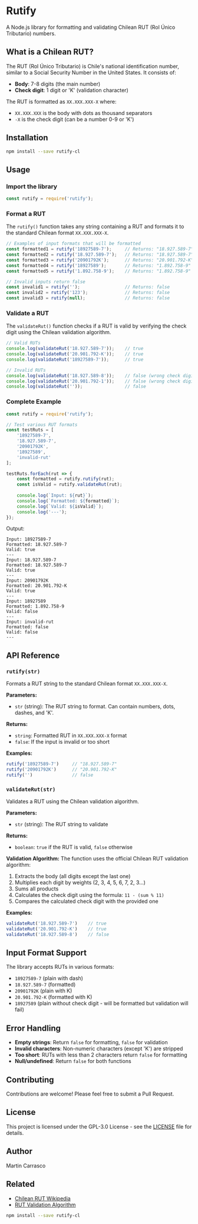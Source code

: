 # Rutify

A Node.js library for formatting and validating Chilean RUT (Rol Único Tributario) numbers.

## What is a Chilean RUT?

The RUT (Rol Único Tributario) is Chile's national identification number, similar to a Social Security Number in the United States. It consists of:

- **Body**: 7-8 digits (the main number)
- **Check digit**: 1 digit or 'K' (validation character)

The RUT is formatted as `XX.XXX.XXX-X` where:
- `XX.XXX.XXX` is the body with dots as thousand separators
- `-X` is the check digit (can be a number 0-9 or 'K')

## Installation

```bash
npm install --save rutify-cl
```

## Usage

### Import the library

```javascript
const rutify = require('rutify');
```

### Format a RUT

The `rutify()` function takes any string containing a RUT and formats it to the standard Chilean format `XX.XXX.XXX-X`.

```javascript
// Examples of input formats that will be formatted
const formatted1 = rutify('18927589-7');     // Returns: "18.927.589-7"
const formatted2 = rutify('18.927.589-7');   // Returns: "18.927.589-7"
const formatted3 = rutify('20901792K');      // Returns: "20.901.792-K"
const formatted4 = rutify('18927589');       // Returns: "1.892.758-9"
const formatted5 = rutify('1.892.758-9');    // Returns: "1.892.758-9"

// Invalid inputs return false
const invalid1 = rutify('');                 // Returns: false
const invalid2 = rutify('123');              // Returns: false
const invalid3 = rutify(null);               // Returns: false
```

### Validate a RUT

The `validateRut()` function checks if a RUT is valid by verifying the check digit using the Chilean validation algorithm.

```javascript
// Valid RUTs
console.log(validateRut('18.927.589-7'));    // true
console.log(validateRut('20.901.792-K'));    // true
console.log(validateRut('18927589-7'));      // true

// Invalid RUTs
console.log(validateRut('18.927.589-8'));    // false (wrong check digit)
console.log(validateRut('20.901.792-1'));    // false (wrong check digit)
console.log(validateRut(''));                // false
```

### Complete Example

```javascript
const rutify = require('rutify');

// Test various RUT formats
const testRuts = [
    '18927589-7',
    '18.927.589-7', 
    '20901792K',
    '18927589',
    'invalid-rut'
];

testRuts.forEach(rut => {
    const formatted = rutify.rutify(rut);
    const isValid = rutify.validateRut(rut);
    
    console.log(`Input: ${rut}`);
    console.log(`Formatted: ${formatted}`);
    console.log(`Valid: ${isValid}`);
    console.log('---');
});
```

Output:
```
Input: 18927589-7
Formatted: 18.927.589-7
Valid: true
---
Input: 18.927.589-7
Formatted: 18.927.589-7
Valid: true
---
Input: 20901792K
Formatted: 20.901.792-K
Valid: true
---
Input: 18927589
Formatted: 1.892.758-9
Valid: false
---
Input: invalid-rut
Formatted: false
Valid: false
---
```

## API Reference

### `rutify(str)`

Formats a RUT string to the standard Chilean format `XX.XXX.XXX-X`.

**Parameters:**
- `str` (string): The RUT string to format. Can contain numbers, dots, dashes, and 'K'.

**Returns:**
- `string`: Formatted RUT in `XX.XXX.XXX-X` format
- `false`: If the input is invalid or too short

**Examples:**
```javascript
rutify('18927589-7')     // "18.927.589-7"
rutify('20901792K')      // "20.901.792-K"
rutify('')               // false
```

### `validateRut(str)`

Validates a RUT using the Chilean validation algorithm.

**Parameters:**
- `str` (string): The RUT string to validate

**Returns:**
- `boolean`: `true` if the RUT is valid, `false` otherwise

**Validation Algorithm:**
The function uses the official Chilean RUT validation algorithm:
1. Extracts the body (all digits except the last one)
2. Multiplies each digit by weights (2, 3, 4, 5, 6, 7, 2, 3...)
3. Sums all products
4. Calculates the check digit using the formula: `11 - (sum % 11)`
5. Compares the calculated check digit with the provided one

**Examples:**
```javascript
validateRut('18.927.589-7')    // true
validateRut('20.901.792-K')    // true
validateRut('18.927.589-8')    // false
```

## Input Format Support

The library accepts RUTs in various formats:

- `18927589-7` (plain with dash)
- `18.927.589-7` (formatted)
- `20901792K` (plain with K)
- `20.901.792-K` (formatted with K)
- `18927589` (plain without check digit - will be formatted but validation will fail)

## Error Handling

- **Empty strings**: Return `false` for formatting, `false` for validation
- **Invalid characters**: Non-numeric characters (except 'K') are stripped
- **Too short**: RUTs with less than 2 characters return `false` for formatting
- **Null/undefined**: Return `false` for both functions

## Contributing

Contributions are welcome! Please feel free to submit a Pull Request.

## License

This project is licensed under the GPL-3.0 License - see the [LICENSE](LICENSE) file for details.

## Author

Martin Carrasco

## Related

- [Chilean RUT Wikipedia](https://en.wikipedia.org/wiki/National_identification_number#Chile)
- [RUT Validation Algorithm](https://es.wikipedia.org/wiki/Rol_%C3%9Anico_Tributario#Algoritmo_para_obtener_el_d%C3%ADgito_verificador)

```bash
npm install --save rutify-cl
```
